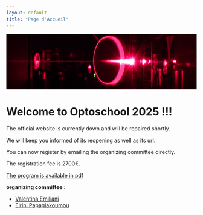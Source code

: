 ```yaml
---
layout: default
title: "Page d'Accueil"
---
```


<div class="banner">
  <img src="assets/banner.jpg" alt="Image de bandeau" class="banner-image">
</div>

<div class="content">
  <h1>Welcome to Optoschool 2025 !!!</h1>
  <p>The official website is currently down and will be repaired shortly.</p> 
  <p>We will keep you informed of its reopening as well as its url.</p>
  <p>You can now register by emailing the organizing committee directly.</p>
  <p>The registration fee is 2700&euro;.</p>
  <a href="assets/program_2025_F.pdf" class="download-link">The program is available in pdf</a>
  <p><b>organizing committee :</b><br>
	<ul>
	<li><a href="mailto:valentina.emiliani@inserm.fr">Valentina Emiliani</a></li>  
	<li><a href="mailto:Eirini.papagiakoumou@inserm.fr">Eirini Papagiakoumou</a></li>  
	</ul> 
  </p>
</div>
